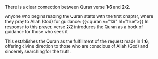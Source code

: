 There is a clear connection between Quran verse **1:6** and **2:2**. 

Anyone who begins reading the Quran starts with the first chapter, where they pray to Allah (God) for guidance: {{< quran v="1:6" hl="true">}} In response to this prayer, verse **2:2** introduces the Quran as a book of guidance for those who seek it. 

This establishes the Quran as the fulfillment of the request made in **1:6**, offering divine direction to those who are conscious of Allah (God) and sincerely searching for the truth.
